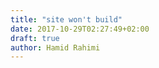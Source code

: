 ```yaml
---
title: "site won't build"
date: 2017-10-29T02:27:49+02:00
draft: true
author: Hamid Rahimi
---
```



<!--more-->